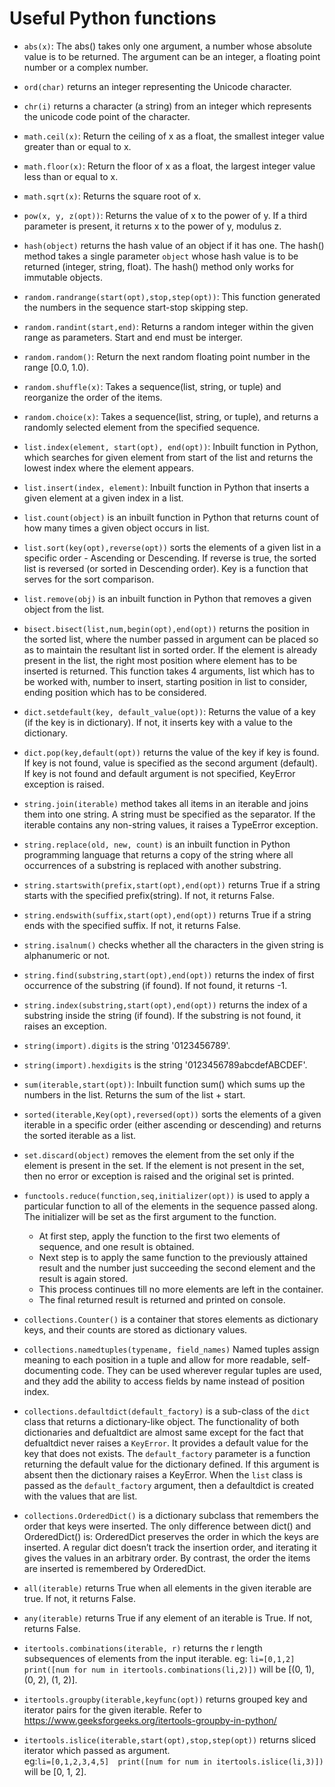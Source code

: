 # Useful Python functions
- `abs(x)`: The abs() takes only one argument, a number whose absolute value is to be returned. The argument can be an integer, a floating point number or a complex number.  
- `ord(char)` returns an integer representing the Unicode character.
- `chr(i)` returns a character (a string) from an integer which represents the unicode code point of the character.
- `math.ceil(x)`: Return the ceiling of x as a float, the smallest integer value greater than or equal to x.
- `math.floor(x)`: Return the floor of x as a float, the largest integer value less than or equal to x.
- `math.sqrt(x)`: Returns the square root of x.
- `pow(x, y, z(opt))`: Returns the value of x to the power of y. If a third parameter is present, it returns x to the power of y, modulus z.  
- `hash(object)` returns the hash value of an object if it has one. The hash() method takes a single parameter `object` whose hash value is to be returned (integer, string, float). The hash() method only works for immutable objects.
- `random.randrange(start(opt),stop,step(opt))`: This function generated the numbers in the sequence start-stop skipping step.  
- `random.randint(start,end)`: Returns a random integer within the given range as parameters. Start and end must be interger.
- `random.random()`: Return the next random floating point number in the range [0.0, 1.0).

- `random.shuffle(x)`: Takes a sequence(list, string, or tuple) and reorganize the order of the items.
- `random.choice(x)`: Takes a sequence(list, string, or tuple), and returns a randomly selected element from the specified sequence.

- `list.index(element, start(opt), end(opt))`: Inbuilt function in Python, which searches for given element from start of the list and returns the lowest index where the element appears.
- `list.insert(index, element)`: Inbuilt function in Python that inserts a given element at a given index in a list.
- `list.count(object)` is an inbuilt function in Python that returns count of how many times a given object occurs in list.
- `list.sort(key(opt),reverse(opt))` sorts the elements of a given list in a specific order - Ascending or Descending. If reverse is true, the sorted list is reversed (or sorted in Descending order). Key is a function that serves for the sort comparison.
- `list.remove(obj)` is an inbuilt function in Python that removes a given object from the list.
- `bisect.bisect(list,num,begin(opt),end(opt))` returns the position in the sorted list, where the number passed in argument can be placed so as to maintain the resultant list in sorted order. If the element is already present in the list, the right most position where element has to be inserted is returned. This function takes 4 arguments, list which has to be worked with, number to insert, starting position in list to consider, ending position which has to be considered.
- `dict.setdefault(key, default_value(opt))`: Returns the value of a key (if the key is in dictionary). If not, it inserts key with a value to the dictionary.
- `dict.pop(key,default(opt))` returns the value of the key if key is found. If key is not found, value is specified as the second argument (default). If key is not found and default argument is not specified, KeyError exception is raised.
- `string.join(iterable)` method takes all items in an iterable and joins them into one string. A string must be specified as the separator. If the iterable contains any non-string values, it raises a TypeError exception.
- `string.replace(old, new, count)` is an inbuilt function in Python programming language that returns a copy of the string where all occurrences of a substring is replaced with another substring.
- `string.startswith(prefix,start(opt),end(opt))` returns True if a string starts with the specified prefix(string). If not, it returns False.
- `string.endswith(suffix,start(opt),end(opt))` returns True if a string ends with the specified suffix. If not, it returns False.
- `string.isalnum()` checks whether all the characters in the given string is alphanumeric or not.
- `string.find(substring,start(opt),end(opt))` returns the index of first occurrence of the substring (if found). If not found, it returns -1.
- `string.index(substring,start(opt),end(opt))` returns the index of a substring inside the string (if found). If the substring is not found, it raises an exception.
- `string(import).digits` is the string '0123456789'. 
- `string(import).hexdigits` is the string '0123456789abcdefABCDEF'.
- `sum(iterable,start(opt))`: Inbuilt function sum() which sums up the numbers in the list. Returns the sum of the list + start. 
- `sorted(iterable,Key(opt),reversed(opt))` sorts the elements of a given iterable in a specific order (either ascending or descending) and returns the sorted iterable as a list. 
- `set.discard(object)` removes the element from the set only if the element is present in the set. If the element is not present in the set, then no error or exception is raised and the original set is printed.
- `functools.reduce(function,seq,initializer(opt))` is used to apply a particular function to all of the elements in the sequence passed along. The initializer will be set as the first argument to the function.
  - At first step, apply the function to the first two elements of sequence, and one result is obtained. 
  - Next step is to apply the same function to the previously attained result and the number just succeeding the second element and the result is again stored. 
  - This process continues till no more elements are left in the container. 
  - The final returned result is returned and printed on console.
- `collections.Counter()` is a container that stores elements as dictionary keys, and their counts are stored as dictionary values.
- `collections.namedtuples(typename, field_names)` Named tuples assign meaning to each position in a tuple and allow for more readable, self-documenting code. They can be used wherever regular tuples are used, and they add the ability to access fields by name instead of position index.
- `collections.defaultdict(default_factory)` is a sub-class of the `dict` class that returns a dictionary-like object. The functionality of both dictionaries and defualtdict are almost same except for the fact that defualtdict never raises a `KeyError`. It provides a default value for the key that does not exists. The `default_factory` parameter is a function returning the default value for the dictionary defined. If this argument is absent then the dictionary raises a KeyError. When the `list` class is passed as the `default_factory` argument, then a defaultdict is created with the values that are list.
- `collections.OrderedDict()` is a dictionary subclass that remembers the order that keys were inserted. The only difference between dict() and OrderedDict() is: OrderedDict preserves the order in which the keys are inserted. A regular dict doesn’t track the insertion order, and iterating it gives the values in an arbitrary order. By contrast, the order the items are inserted is remembered by OrderedDict.
- `all(iterable)` returns True when all elements in the given iterable are true. If not, it returns False.
- `any(iterable)` returns True if any element of an iterable is True. If not, returns False.
- `itertools.combinations(iterable, r)` returns the r length subsequences of elements from the input iterable. 
eg: `li=[0,1,2] 
print([num for num in itertools.combinations(li,2)])` will be [(0, 1), (0, 2), (1, 2)].
- `itertools.groupby(iterable,keyfunc(opt))` returns grouped key and iterator pairs for the given iterable. Refer to https://www.geeksforgeeks.org/itertools-groupby-in-python/
- `itertools.islice(iterable,start(opt),stop,step(opt))` returns sliced iterator which passed as argument.  
eg:`li=[0,1,2,3,4,5] 
print([num for num in itertools.islice(li,3)])` will be [0, 1, 2].
